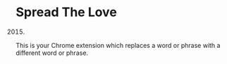 # Spread The Love

2015. 

This is your Chrome extension which replaces a word or phrase with a different word or phrase. 
